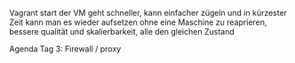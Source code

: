 Vagrant start der VM geht schneller, kann einfacher zügeln und in kürzester Zeit kann man es wieder aufsetzen ohne eine Maschine zu reaprieren, bessere qualität und skalierbarkeit, alle den gleichen Zustand

Agenda Tag 3:
Firewall / proxy

